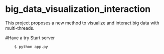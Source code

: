# big_data_visualization_interaction
This project proposes a new method to visualize and interact big data with multi-threads.

#Have a try
Start server
```
	$ python app.py
```